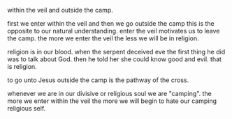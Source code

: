 within the veil and outside the camp.

first we enter within the veil and then we go outside the camp this is the opposite
to our natural understanding. enter the veil motivates us to leave the camp. the
more we enter the veil the less we will be in religion.

religion is in our blood. when the serpent deceived eve the first thing he did was
to talk about God. then he told her she could know good and evil. that is religion.

to go unto Jesus outside the camp is the pathway of the cross.

whenever we are in our divisive or religious soul we are "camping". the more we enter within the veil the more we will begin to hate our camping religious self.
